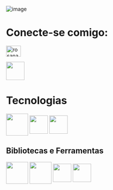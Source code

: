 



![image](https://github.com/rosanaalessandra/rosanaalessandra/assets/126611257/aaebacc9-d74a-4021-994b-4a24df16eb77)

# Conecte-se comigo: 
<a href="https://linkedin.com/in/rosana-dados" target="blank"><img align="center" src="https://raw.githubusercontent.com/rahuldkjain/github-profile-readme-generator/master/src/images/icons/Social/linked-in-alt.svg" alt="rosana-dados" height="30" width="40" /></a>

 
<a herf="https://www.linkedin.com/in/rosana-dados/"> 
  <img src="https://cdn.jsdelivr.net/gh/devicons/devicon/icons/linkedin/linkedin-original.svg" align="center" height="50" widht="40"> 

 
</a>


# Tecnologias

<div>
<img src="https://cdn.jsdelivr.net/gh/devicons/devicon/icons/python/python-original-wordmark.svg" align="center" heigth="50" width="60">
<img src="https://cdn.jsdelivr.net/gh/devicons/devicon/icons/java/java-original-wordmark.svg" align="center" height="50" widht="60">
<img src="https://cdn.jsdelivr.net/gh/devicons/devicon/icons/googlecloud/googlecloud-original.svg" align="center" height="50" widht="60">

          

## Bibliotecas e Ferramentas

<img src="https://cdn.jsdelivr.net/gh/devicons/devicon/icons/pandas/pandas-original-wordmark.svg"  align="center" heigth="50" width="60">
<img src="https://cdn.jsdelivr.net/gh/devicons/devicon/icons/numpy/numpy-original-wordmark.svg"align="center" heigth="50" width="60">
<img src="https://cdn.jsdelivr.net/gh/devicons/devicon/icons/vscode/vscode-original-wordmark.svg"  align="center" height="50" widht="60" >
<img src="https://img.shields.io/badge/Colab-F9AB00?style=for-the-badge&logo=googlecolab&color=525252"align="center" height="50" widht="40" >


          

